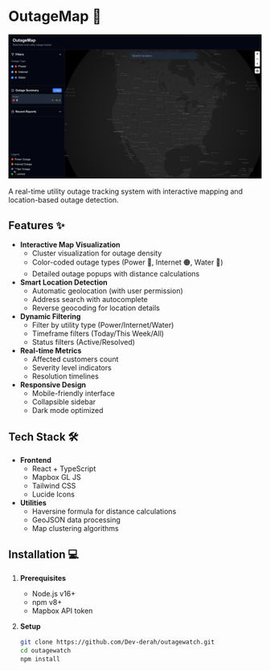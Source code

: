 # OutageMap 🚨

![OutageMap Screenshot](./public//outageMap.png) 

A real-time utility outage tracking system with interactive mapping and location-based outage detection.

## Features ✨

- **Interactive Map Visualization**
  - Cluster visualization for outage density
  - Color-coded outage types (Power 🔴, Internet 🟠, Water 🔵)
  - Detailed outage popups with distance calculations
- **Smart Location Detection**
  - Automatic geolocation (with user permission)
  - Address search with autocomplete
  - Reverse geocoding for location details
- **Dynamic Filtering**
  - Filter by utility type (Power/Internet/Water)
  - Timeframe filters (Today/This Week/All)
  - Status filters (Active/Resolved)
- **Real-time Metrics**
  - Affected customers count
  - Severity level indicators
  - Resolution timelines
- **Responsive Design**
  - Mobile-friendly interface
  - Collapsible sidebar
  - Dark mode optimized

## Tech Stack 🛠️

- **Frontend**
  - React + TypeScript
  - Mapbox GL JS
  - Tailwind CSS
  - Lucide Icons
- **Utilities**
  - Haversine formula for distance calculations
  - GeoJSON data processing
  - Map clustering algorithms

## Installation 💻

1. **Prerequisites**
   - Node.js v16+
   - npm v8+
   - Mapbox API token

2. **Setup**
   ```bash
   git clone https://github.com/Dev-derah/outagewatch.git
   cd outagewatch
   npm install